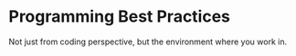 # Programming Best Practices

Not just from coding perspective, but the environment where you work in.
